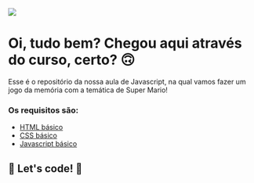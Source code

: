 <img src='https://user-images.githubusercontent.com/6781420/180533390-346c32fe-03c3-4585-ab82-835ea95d1982.png'>

# Oi, tudo bem? Chegou aqui através do curso, certo? 🙃

Esse é o repositório da nossa aula de Javascript, na qual vamos fazer um jogo da memória com a temática de Super Mario! 

### Os requisitos são:

* [HTML básico](https://www.w3schools.com/html/)
* [CSS básico](https://developer.mozilla.org/pt-BR/docs/Web/CSS)
* [Javascript básico](https://developer.mozilla.org/pt-BR/docs/Web/JavaScript)
 


## 🚀 Let's code! 🚀
